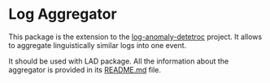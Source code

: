 # Log Aggregator

This package is the extension to the [log-anomaly-detetroc](http://172.17.17.198:3000/nhryshalevich/log-anomaly-detector) project. It allows to aggregate linguistically similar logs into one event.

It should be used with LAD package. All the information about the aggregator is provided in its [README.md](http://172.17.17.198:3000/nhryshalevich/log-anomaly-detector/_edit/master/README.md) file.

